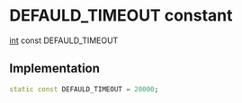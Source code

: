 


# DEFAULD_TIMEOUT constant






[int](https://api.flutter.dev/flutter/dart-core/int-class.html) const DEFAULD_TIMEOUT
  







## Implementation

```dart
static const DEFAULD_TIMEOUT = 20000;


```







